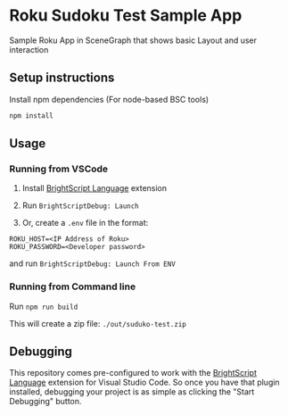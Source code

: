 # Roku Sudoku Test Sample App

Sample Roku App in SceneGraph that shows basic Layout and user interaction


## Setup instructions

 Install npm dependencies (For node-based BSC tools)
   ```bash
   npm install
   ```

## Usage

### Running from VSCode

1. Install [BrightScript Language](https://github.com/rokucommunity/vscode-brightscript-language) extension

2. Run `BrightScriptDebug: Launch`

3. Or, create a `.env` file in the format:

```env
ROKU_HOST=<IP Address of Roku>
ROKU_PASSWORD=<Developer password>
```

and run `BrightScriptDebug: Launch From ENV`

### Running from Command line

Run `npm run build`

This will create a zip file: `./out/suduko-test.zip`

## Debugging

This repository comes pre-configured to work with the [BrightScript Language](https://github.com/rokucommunity/vscode-brightscript-language) extension for Visual Studio Code. So once you have that plugin installed, debugging your project is as simple as clicking the "Start Debugging" button.
